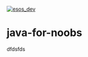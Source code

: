 [![esos_dev](https://img.shields.io/badge/Enterprise%20Support%20Available-%2420%2Fm-green.svg)](http://localhost:3000/subscribe/shaharsol/java-for-noobs)
# java-for-noobs

dfdsfds
